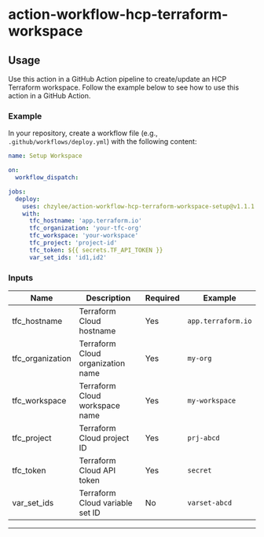 # action-workflow-hcp-terraform-workspace

## Usage

Use this action in a GitHub Action pipeline to create/update an HCP Terraform workspace. Follow the example below to see how to use this action in a GitHub Action.

### Example

In your repository, create a workflow file (e.g., `.github/workflows/deploy.yml`) with the following content:

```yaml
name: Setup Workspace

on:
  workflow_dispatch:

jobs:
  deploy:
    uses: chzylee/action-workflow-hcp-terraform-workspace-setup@v1.1.1
    with:
      tfc_hostname: 'app.terraform.io'
      tfc_organization: 'your-tfc-org'
      tfc_workspace: 'your-workspace'
      tfc_project: 'project-id'
      tfc_token: ${{ secrets.TF_API_TOKEN }}
      var_set_ids: 'id1,id2'
```

### Inputs

| Name             | Description                       | Required | Example            |
| ---------------- | --------------------------------- | -------- | ------------------ |
| tfc_hostname     | Terraform Cloud hostname          | Yes      | `app.terraform.io` |
| tfc_organization | Terraform Cloud organization name | Yes      | `my-org`           |
| tfc_workspace    | Terraform Cloud workspace name    | Yes      | `my-workspace`     |
| tfc_project      | Terraform Cloud project ID        | Yes      | `prj-abcd`         |
| tfc_token        | Terraform Cloud API token         | Yes      | `secret`           |
| var_set_ids      | Terraform Cloud variable set ID   | No       | `varset-abcd`      |

---
